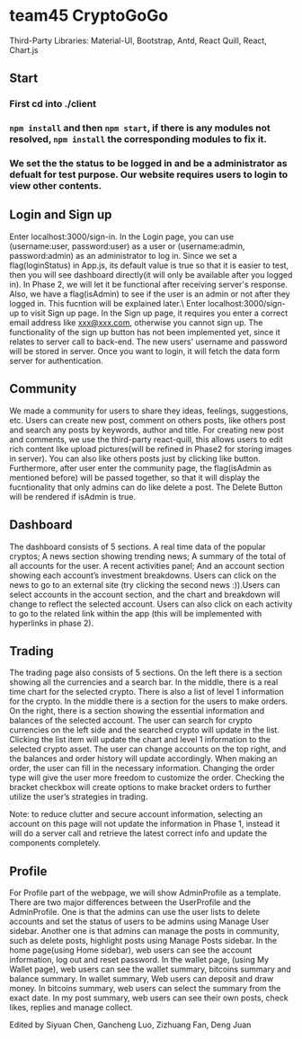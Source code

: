 # team45 CryptoGoGo


Third-Party Libraries: Material-UI, Bootstrap, Antd, React Quill, React, Chart.js

## Start
### First cd into ./client
### `npm install` and then `npm start`, if there is any modules not resolved, `npm install` the corresponding modules to fix it.
### We set the the status to be logged in and be a administrator as defualt for test purpose. Our website requires users to login to view other contents.

## Login and Sign up
Enter localhost:3000/sign-in. In the Login page, you can use (username:user, password:user) as a user or (username:admin, password:admin) as an administrator to log in.
Since we set a flag(loginStatus) in App.js, its default value is true so that it is easier to test, then you will see dashboard directly(it will only be available after you logged in). In Phase 2, we will let it be functional after receiving server's response.
Also, we have a flag(isAdmin) to see if the user is an admin or not after they logged in. This fucntion will be explained later.\\
Enter localhost:3000/sign-up to visit Sign up page. In the Sign up page, it requires you enter a correct email address like xxx@xxx.com, otherwise you cannot sign up. The functionality of the sign up button has not been implemented yet, since it relates to server call to back-end. The new users' username and password will be stored in server. Once you want to login, it will fetch the data form server for authentication.

## Community
We made a community for users to share they ideas, feelings, suggestions, etc. Users can create new post, comment on others posts, like others post and search any posts by keywords, author and title. For creating new post and comments, we use the third-party react-quill, this allows users to edit rich content like upload pictures(will be refined in Phase2 for storing images in server). You can also like others posts just by clicking like button. Furthermore, after user enter the community page, the flag(isAdmin as mentioned before) will be passed together, so that it will display the fucntionality that only admins can do like delete a post. The Delete Button will be rendered if isAdmin is true.

## Dashboard
The dashboard consists of 5 sections. A real time data of the popular cryptos; A news section showing trending news; A summary of the total of all accounts for the user. A recent activities panel; And an account section showing each account’s investment breakdowns. Users can click on the news to go to an external site (try clicking the second news :)).Users can select accounts in the account section, and the chart and breakdown will change to reflect the selected account. Users can also click on each activity to go to the related link within the app (this will be implemented with hyperlinks in phase 2).

## Trading
The trading page also consists of 5 sections. On the left there is a section showing all the currencies and a search bar. In the middle, there is a real time chart for the selected crypto. There is also a list of level 1 information for the crypto. In the middle there is a section for the users to make orders. On the right, there is a section showing the essential information and balances of the selected account. The user can search for crypto currencies on the left side and the searched crypto will update in the list. Clicking the list item will update the chart and level 1 information to the selected crypto asset. The user can change accounts on the top right, and the balances and order history will update accordingly. When making an order, the user can fill in the necessary information. Changing the order type will give the user more freedom to customize the order. Checking the bracket checkbox will create options to make bracket orders to further utilize the user’s strategies in trading.

Note: to reduce clutter and secure account information, selecting an account on this page will not update the information in Phase 1, instead it will do a server call and retrieve the latest correct info and update the components completely.

## Profile
For Profile part of the webpage, we will show AdminProfile as a template. There are two major differences between the UserProfile and the AdminProfile. One is that the admins can use the user lists to delete accounts and set the status of users to be admins using Manage User sidebar. Another one is that admins can manage the posts in community, such as delete posts, highlight posts using Manage Posts sidebar. In the home page(using Home sidebar), web users can see the account information, log out and reset password. In the wallet page, (using My Wallet page), web users can see the wallet summary, bitcoins summary and balance summary. In wallet summary, Web users can deposit and draw money. In bitcoins summary, web users can select the summary from the exact date. In my post summary, web users can see their own posts, check likes, replies and manage collect.

Edited by Siyuan Chen, Gancheng Luo, Zizhuang Fan, Deng Juan
